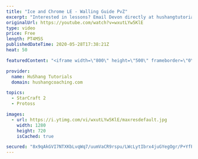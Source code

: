 ```yaml
---
title: "Ice and Chrome LE - Walling Guide PvZ"
excerpt: "Interested in lessons? Email Devon directly at hushangtutorials@outlook.com ------------------------------------------------------------------------------------------------------- Want to support HuShang Tutorials directly? Patreon is a website where you can contribute a monthly donation that will help"
originalUrl: https://youtube.com/watch?v=wxutLYw5KlE
type: video
price: Free
length: PT4M5S
publishedDateTime: 2020-05-28T17:38:21Z
heat: 50

featuredContent: "<iframe width=\"800\" height=\"500\" frameborder=\"0\" src=\"https://www.youtube.com/embed/wxutLYw5KlE\" allow=\"accelerometer; autoplay; encrypted-media; gyroscope; picture-in-picture\" allowfullscreen></iframe>"

provider:
  name: HuShang Tutorials
  domain: hushangcoaching.com

topics:
  - StarCraft 2
  - Protoss

images:
  - url: https://i.ytimg.com/vi/wxutLYw5KlE/maxresdefault.jpg
    width: 1280
    height: 720
    isCached: true

secured: "8x9qAkGVI7NTXKbLvqWq7/uumVaCR9rspu/LWcLytIbrx4juGYegOgr/P+YfPh/PuHyzPL3NWLuVsYNLnas+yk68SiTC/z6tXfW3a/4cyXsV78LSkXipq1t6UC/6He8MT+83BW/dipVXFrmWY5OdEyRHUUN319bvIjPdVYckEFWzWYmitbnyVg1CNPCX4Qq0ApViQGj6kasm63cA006nFbyD1NDW6P/fyztJwfmlpmGPKTh0w0fq+Hl+T132hMcLzvoj9h1P/1AzuOPxVuJAeRmV+bK3VY7dD4Bu6g6cZZQLSYXFUl/hecQSrG3n+V8Zdh0DIC774xrfEHyisUrMgKeX6aYPl4dLMiidVMKzP3iobfpNT57nP4ySij8wb8O0CEu5u+G5yd0xkN0Z+LbvjFtanLdVJZXiz8/W6Dzcuww=;/ex8klyTZe25EC35IVFfuA=="
---
```


